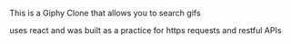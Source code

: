 This is a Giphy Clone that allows you to search gifs 

uses react and was built as a practice for https requests and restful APIs
